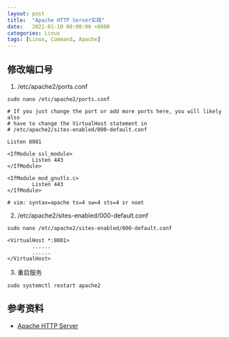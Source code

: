 ```yaml
---
layout: post
title:  "Apache HTTP Server实践"
date:   2021-01-10 00:00:00 +0800
categories: Linux
tags: [Linux, Command, Apache]
---
```


## 修改端口号
1. /etc/apache2/ports.conf
```shell
sudo nano /etc/apache2/ports.conf
```
```
# If you just change the port or add more ports here, you will likely also
# have to change the VirtualHost statement in
# /etc/apache2/sites-enabled/000-default.conf

Listen 8081

<IfModule ssl_module>
        Listen 443
</IfModule>

<IfModule mod_gnutls.c>
        Listen 443
</IfModule>

# vim: syntax=apache ts=4 sw=4 sts=4 sr noet
```

2. /etc/apache2/sites-enabled/000-default.conf
```shell
sudo nano /etc/apache2/sites-enabled/000-default.conf
```
```
<VirtualHost *:8081>
        ......
        ......
</VirtualHost>
```

3. 重启服务
```shell
sudo systemctl restart apache2
```

## 参考资料
* [Apache HTTP Server](http://httpd.apache.org)
